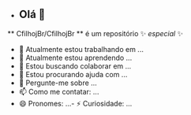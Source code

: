 - ## Olá 👋

** CfilhojBr/CfilhojBr ** é um repositório ✨ _especial_ ✨

- 🔭 Atualmente estou trabalhando em ...
- 🌱 Atualmente estou aprendendo ...
- 👯 Estou buscando colaborar em ...
- 🤔 Estou procurando ajuda com ...
- 💬 Pergunte-me sobre ...
- 📫 Como me contatar: ...
- 😄 Pronomes: ...- ⚡ Curiosidade: ...
